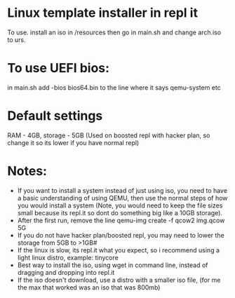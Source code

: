 # Linux template installer in repl it

To use. install an iso in /resources then go in main.sh and change arch.iso to urs.

# To use UEFI bios:
in main.sh add -bios bios64.bin to the line where it says qemu-system etc


# Default settings

RAM - 4GB, storage - 5GB (Used on boosted repl with hacker plan, so change it so its lower if you have normal repl)

# Notes:

- If you want to install a system instead of just using iso, you need to have a basic understanding of using QEMU, then use the normal steps of how you would install a system (Note, you would need to keep the file sizes small because its repl.it so dont do something big like a 10GB storage).
- After the first run, remove the line qemu-img create -f qcow2 img.qcow 5G
- If you do not have hacker plan/boosted repl, you may need to lower the storage from 5GB to >1GB#
- If the linux is slow, its repl.it what you expect, so i recommend using a light linux distro, example: tinycore
- Best way to install the iso, using wget in command line, instead of dragging and dropping into repl.it
- If the iso doesn't download, use a distro with a smaller iso file, (for me the max that worked was an iso that was 800mb) 

